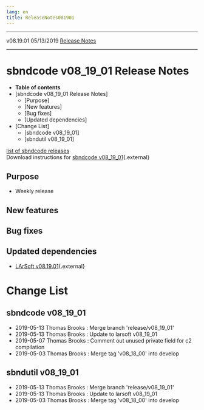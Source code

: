 ```yaml
---
lang: en
title: ReleaseNotes081901
---
```


  ----------- ------------ -- -- ------------------------------------------------------
  v08.19.01   05/13/2019         [Release Notes](ReleaseNotes081901.html)
  ----------- ------------ -- -- ------------------------------------------------------



sbndcode v08\_19\_01 Release Notes
======================================================================================

-   **Table of contents**
-   [sbndcode v08\_19\_01 Release
    Notes]
    -   [Purpose]
    -   [New features]
    -   [Bug fixes]
    -   [Updated dependencies]
-   [Change List]
    -   [sbndcode v08\_19\_01]
    -   [sbndutil v08\_19\_01]

[list of sbndcode
releases](List_of_SBND_code_releases.html)\
Download instructions for [sbndcode
v08\_19\_01](http://scisoft.fnal.gov/scisoft/bundles/sbnd/v08_19_01/sbndcode-v08_19_01.html){.external}



Purpose
----------------------------------

-   Weekly release



New features
--------------------------------------------



Bug fixes
--------------------------------------



Updated dependencies
------------------------------------------------------------

-   [LArSoft
    v08.19.01](https://cdcvs.fnal.gov/redmine/projects/larsoft/wiki/ReleaseNotes081901){.external}



Change List
==========================================



sbndcode v08\_19\_01
----------------------------------------------------------

-   2019-05-13 Thomas Brooks : Merge branch \'release/v08\_19\_01\'
-   2019-05-13 Thomas Brooks : Update to larsoft v08\_19\_01
-   2019-05-07 Thomas Brooks : Comment out unused private field for c2
    compilation
-   2019-05-03 Thomas Brooks : Merge tag \'v08\_18\_00\' into develop



sbndutil v08\_19\_01
----------------------------------------------------------

-   2019-05-13 Thomas Brooks : Merge branch \'release/v08\_19\_01\'
-   2019-05-13 Thomas Brooks : Update to larsoft v08\_19\_01
-   2019-05-03 Thomas Brooks : Merge tag \'v08\_18\_00\' into develop
